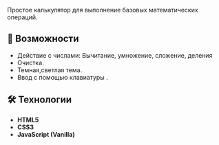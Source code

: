 
Простое калькулятор для выполнение базовых математических операций.

## 🚀 Возможности
- Действие с числами: Вычитание, умножение, сложение, деления
- Очистка.
- Темная,светлая тема.
- Ввод с помощью клавиатуры .

## 🛠 Технологии
- **HTML5**
- **CSS3**
- **JavaScript (Vanilla)**